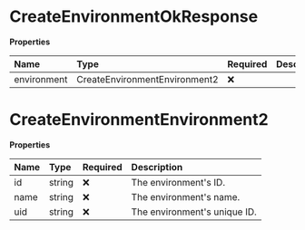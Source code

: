# CreateEnvironmentOkResponse

**Properties**

| Name        | Type                          | Required | Description |
| :---------- | :---------------------------- | :------- | :---------- |
| environment | CreateEnvironmentEnvironment2 | ❌       |             |

# CreateEnvironmentEnvironment2

**Properties**

| Name | Type   | Required | Description                  |
| :--- | :----- | :------- | :--------------------------- |
| id   | string | ❌       | The environment's ID.        |
| name | string | ❌       | The environment's name.      |
| uid  | string | ❌       | The environment's unique ID. |

<!-- This file was generated by liblab | https://liblab.com/ -->
